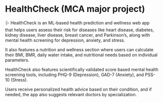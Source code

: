 # HealthCheck (MCA major project)
🩺 HealthCheck is an ML-based health prediction and wellness web app that helps users assess their risk for diseases like heart disease, diabetes, kidney disease, liver disease, breast cancer, and Parkinson’s, along with mental health screening for depression, anxiety, and stress.

It also features a nutrition and wellness section where users can calculate their BMI, BMR, daily water intake, and nutritional needs based on individual parameters.

HealthCheck also features scientifically validated score based mental health screening tools, including PHQ-9 (Depression), GAD-7 (Anxiety), and PSS-10 (Stress).

Users receive personalized health advice based on their condition, and if needed, the app also suggests relevant doctors by specialization.
